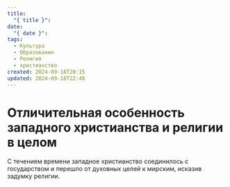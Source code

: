 ```yaml
---
title:
  "{ title }": 
date:
  "{ date }": 
tags:
  - Культура
  - Образование
  - Религия
  - христианство
created: 2024-09-18T20:15
updated: 2024-09-18T22:48
---
```

# Отличительная особенность западного христианства и религии в целом

С течением времени западное христианство соединилось с государством и перешло от духовных целей к мирским, исказив задумку религии.

